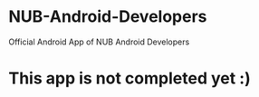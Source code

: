 # NUB-Android-Developers
Official Android App of NUB Android Developers

# This app is not completed yet :)
